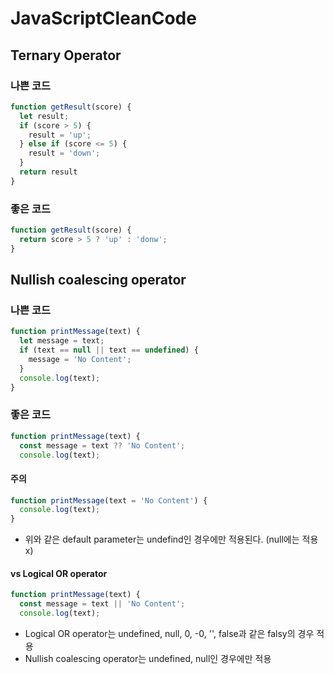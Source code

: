 # JavaScriptCleanCode
## Ternary Operator
### 나쁜 코드
```javascript
function getResult(score) {
  let result;
  if (score > 5) {
    result = 'up';
  } else if (score <= 5) {
    result = 'down';
  }
  return result
}
```

### 좋은 코드
```javascript
function getResult(score) {
  return score > 5 ? 'up' : 'donw';
}
```

## Nullish coalescing operator
### 나쁜 코드
```javascript
function printMessage(text) {
  let message = text;
  if (text == null || text == undefined) {
    message = 'No Content';
  }
  console.log(text);
}
```

### 좋은 코드
```javascript
function printMessage(text) {
  const message = text ?? 'No Content';
  console.log(text);
```

#### 주의
```javascript
function printMessage(text = 'No Content') {
  console.log(text);
}
```
* 위와 같은 default parameter는 undefind인 경우에만 적용된다. (null에는 적용 x) 

#### vs Logical OR operator
```javascript
function printMessage(text) {
  const message = text || 'No Content';
  console.log(text);
```
* Logical OR operator는 undefined, null, 0, -0, '', false과 같은 falsy의 경우 적용
* Nullish coalescing operator는 undefined, null인 경우에만 적용
